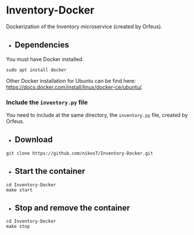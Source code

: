 # Inventory-Docker
Dockerization of the Inventory microservice (created by Orfeus).

* ## Dependencies
You must have Docker installed.
```
sudo apt install docker
```

Other Docker installation for Ubuntu can be find here: https://docs.docker.com/install/linux/docker-ce/ubuntu/.

### Include the ```inventory.py``` file
You need to include at the same directory, the ```inventory.py``` file, created by Orfeus.


* ## Download
```
git clone https://github.com/nikosT/Inventory-Docker.git
```

* ## Start the container
```
cd Inventory-Docker
make start
```

* ## Stop and remove the container

```
cd Inventory-Docker
make stop
```
